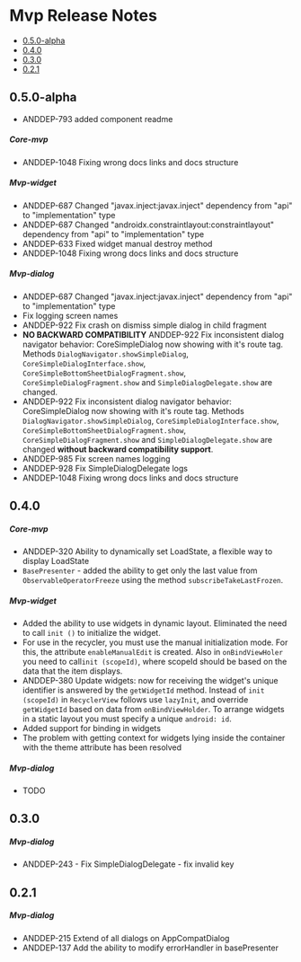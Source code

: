# Mvp Release Notes

- [0.5.0-alpha](#050-alpha)
- [0.4.0](#040)
- [0.3.0](#030)
- [0.2.1](#021)

## 0.5.0-alpha
* ANDDEP-793 added component readme
##### Core-mvp
* ANDDEP-1048 Fixing wrong docs links and docs structure
##### Mvp-widget
* ANDDEP-687 Changed "javax.inject:javax.inject" dependency from "api" to "implementation" type
* ANDDEP-687 Changed "androidx.constraintlayout:constraintlayout" dependency from "api" to "implementation" type
* ANDDEP-633 Fixed widget manual destroy method
* ANDDEP-1048 Fixing wrong docs links and docs structure
##### Mvp-dialog
* ANDDEP-687 Changed "javax.inject:javax.inject" dependency from "api" to "implementation" type
* Fix logging screen names
* ANDDEP-922 Fix crash on dismiss simple dialog in child fragment
* **NO BACKWARD COMPATIBILITY** ANDDEP-922 Fix inconsistent dialog
  navigator behavior: CoreSimpleDialog now showing with it's route tag.
  Methods `DialogNavigator.showSimpleDialog`,
  `CoreSimpleDialogInterface.show`,
  `CoreSimpleBottomSheetDialogFragment.show`,
  `CoreSimpleDialogFragment.show` and `SimpleDialogDelegate.show` are
  changed.
* ANDDEP-922 Fix inconsistent dialog navigator behavior: CoreSimpleDialog now showing with it's route tag. Methods `DialogNavigator.showSimpleDialog`, `CoreSimpleDialogInterface.show`, `CoreSimpleBottomSheetDialogFragment.show`, `CoreSimpleDialogFragment.show` and `SimpleDialogDelegate.show` are changed **without backward compatibility support**.
* ANDDEP-985 Fix screen names logging
* ANDDEP-928 Fix SimpleDialogDelegate logs
* ANDDEP-1048 Fixing wrong docs links and docs structure
## 0.4.0
##### Core-mvp
* ANDDEP-320 Ability to dynamically set LoadState, a flexible way to display LoadState
* `BasePresenter` - added the ability to get only the last value from` ObservableOperatorFreeze` using the method
`subscribeTakeLastFrozen`.
##### Mvp-widget
* Added the ability to use widgets in dynamic layout. Eliminated the need to call `init ()` to initialize the widget.
* For use in the recycler, you must use the manual initialization mode. For this, the attribute `enableManualEdit` is created. Also in `onBindViewHoler` you need to call` init (scopeId) `, where scopeId should be based on the data that the item displays.
* ANDDEP-380 Update widgets: now for receiving the widget's unique identifier is answered by the `getWidgetId` method. Instead of `init (scopeId)` in `RecyclerView` follows use `lazyInit`, and override` getWidgetId` based on data from `onBindViewHolder`. To arrange widgets in a static layout you must specify a unique `android: id`.
* Added support for binding in widgets
* The problem with getting context for widgets lying inside the container with the theme attribute has been resolved
##### Mvp-dialog
* TODO
## 0.3.0
##### Mvp-dialog
* ANDDEP-243 - Fix SimpleDialogDelegate - fix invalid key
## 0.2.1
##### Mvp-dialog
* ANDDEP-215 Extend of all dialogs on AppCompatDialog
* ANDDEP-137 Add the ability to modify errorHandler in basePresenter